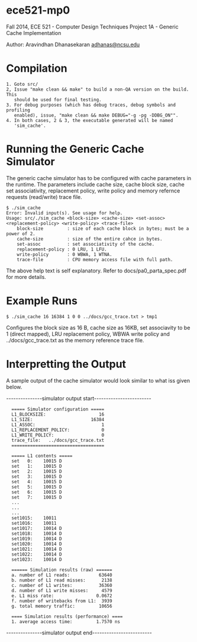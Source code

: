 ece521-mp0
==========
Fall 2014, ECE 521 - Computer Design Techniques
Project 1A - Generic Cache Implementation

Author: Aravindhan Dhanasekaran <adhanas@ncsu.edu>


Compilation
===========
    1. Goto src/
    2, Issue "make clean && make" to build a non-QA version on the build. This
       should be used for final testing.
    3. For debug purposes (which has debug traces, debug symbols and profiling
       enabled), issue, "make clean && make DEBUG="-g -pg -DDBG_ON"".
    4. In both cases, 2 & 3, the executable generated will be named 
       'sim_cache'.


Running the Generic Cache Simulator
===================================
The generic cache simulator has to be configured with cache parameters in the 
runtime. The parameters include cache size, cache block size, cache set 
associativity, replacement policy, write policy and memory refernce requests 
(read/write) trace file.

    $ ./sim_cache 
    Error: Invalid input(s). See usage for help.
    Usage: src/./sim_cache <block-size> <cache-size> <set-assoc> <replacement-policy> <write-policy> <trace-file>
        block-size         : size of each cache block in bytes; must be a power of 2.
        cache-size         : size of the entire cahce in bytes.
        set-assoc          : set associativity of the cache.
        replacement-policy : 0 LRU, 1 LFU.
        write-policy       : 0 WBWA, 1 WTNA.
        trace-file         : CPU memory access file with full path.

The above help text is self explanatory. Refer to docs/pa0_parta_spec.pdf for 
more details.


Example Runs
============
    $ ./sim_cache 16 16384 1 0 0 ../docs/gcc_trace.txt > tmp1
Configures the block size as 16 B, cache size as 16KB, set associavity to be 1 
(direct mapped), LRU replacement policy, WBWA write policy and 
../docs/gcc_trace.txt as the memory reference trace file.


Interpretting the Output
========================
A sample output of the cache simulator would look similar to what iss given 
below.

---------------simulator output start------------------------
    
      ===== Simulator configuration =====
      L1_BLOCKSIZE:                    16   
      L1_SIZE:                      16384
      L1_ASSOC:                         1    
      L1_REPLACEMENT_POLICY:            0    
      L1_WRITE_POLICY:                  0    
      trace_file:   ../docs/gcc_trace.txt
      ===================================
    
      ===== L1 contents =====
      set   0:    10015 D
      set   1:    10015 D
      set   2:    10015 D
      set   3:    10015 D
      set   4:    10015 D
      set   5:    10015 D
      set   6:    10015 D
      set   7:    10015 D
      ...
      ...
      ...
      set1015:    10011 
      set1016:    10011 
      set1017:    10014 D
      set1018:    10014 D
      set1019:    10014 D
      set1020:    10014 D
      set1021:    10014 D
      set1022:    10014 D
      set1023:    10014 D
    
      ====== Simulation results (raw) ======
      a. number of L1 reads:           63640
      b. number of L1 read misses:      2138 
      c. number of L1 writes:          36360
      d. number of L1 write misses:     4579 
      e. L1 miss rate:                0.0672
      f. number of writebacks from L1:  3939 
      g. total memory traffic:         10656
    
      ==== Simulation results (performance) ==== 
      1. average access time:         1.7570 ns
    
 ---------------simulator output end-------------------------

